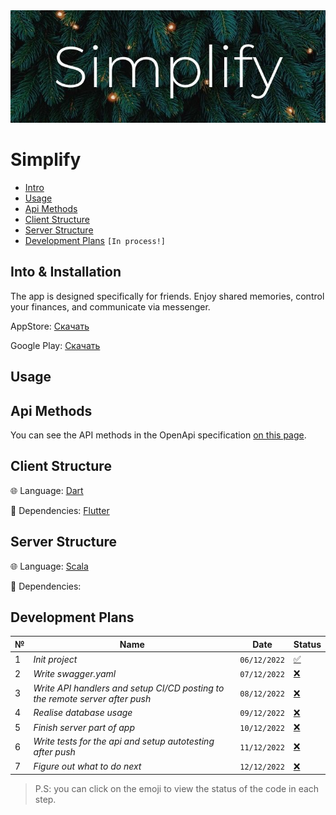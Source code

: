 <div align="center">
  <img src=./docs/2022-12-06%2019.55.15.jpg>
</div>

# Simplify

- [Intro](#intro)
- [Usage](#usage)
- [Api Methods](#Api-Methods)
- [Client Structure](#Client-Structure)
- [Server Structure](#Server-Structure)
- [Development Plans](#Development-Plans) `[In process!]`

## Into & Installation
The app is designed specifically for friends. Enjoy shared memories, control your finances, and communicate via messenger.

AppStore: [Скачать](https://www.google.com)

Google Play: [Скачать](https://www.google.com)
## Usage

## Api Methods
You can see the API methods in the OpenApi specification [on this page](https://oleg-pashchenko.github.io/Simplify/).

## Client Structure
🌐 Language: [Dart](https://dart.dev)

🚀 Dependencies: [Flutter](https://flutter.dev)

## Server Structure
🌐 Language: [Scala](https://www.scala-lang.org)

🚀 Dependencies: 

## Development Plans

№ | Name | Date | Status 
-- | --- | --- | ---
1 | *Init project* | `06/12/2022` |  [✅](https://github.com/Oleg-Pashchenko/Simplify/tree/b15dc884b26babb3dde31081dbb2e60dac98233e)
2 | *Write swagger.yaml* | `07/12/2022` | [❌]()
3 | *Write API handlers and setup CI/CD posting to the remote server after push* | `08/12/2022` | [❌]()
4 | *Realise database usage* | `09/12/2022` | [❌]()
5 | *Finish server part of app* | `10/12/2022` | [❌]()
6 | *Write tests for the api and setup autotesting after push* | `11/12/2022` | [❌]()
7 | *Figure out what to do next* | `12/12/2022` | [❌]()

> P.S: you can click on the emoji to view the status of the code in each step.




